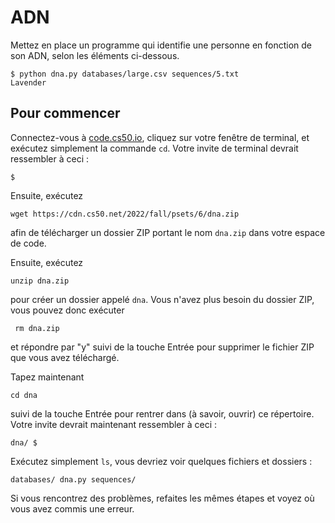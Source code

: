 ADN
===

Mettez en place un programme qui identifie une personne en fonction de son ADN, selon les éléments ci-dessous.

    $ python dna.py databases/large.csv sequences/5.txt
    Lavender
    

Pour commencer
--------------

Connectez-vous à [code.cs50.io](https://code.cs50.io/), cliquez sur votre fenêtre de terminal, et exécutez simplement la commande `cd`. Votre invite de terminal devrait ressembler à ceci :

    $
    

Ensuite, exécutez

    wget https://cdn.cs50.net/2022/fall/psets/6/dna.zip
    

afin de télécharger un dossier ZIP portant le nom `dna.zip` dans votre espace de code.

Ensuite, exécutez

    unzip dna.zip
    

pour créer un dossier appelé `dna`. Vous n'avez plus besoin du dossier ZIP, vous pouvez donc exécuter

     rm dna.zip
    

et répondre par "y" suivi de la touche Entrée pour supprimer le fichier ZIP que vous avez téléchargé.

Tapez maintenant 

    cd dna
    

suivi de la touche Entrée pour rentrer dans (à savoir, ouvrir) ce répertoire. Votre invite devrait maintenant ressembler à ceci :

    dna/ $
    

Exécutez simplement `ls`, vous devriez voir quelques fichiers et dossiers :

    databases/ dna.py sequences/
    

Si vous rencontrez des problèmes, refaites les mêmes étapes et voyez où vous avez commis une erreur.